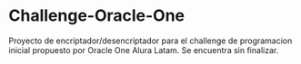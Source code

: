 # Challenge-Oracle-One
Proyecto de encriptador/desencriptador para el challenge de programacion inicial propuesto por Oracle One Alura Latam. 
Se encuentra sin finalizar. 
